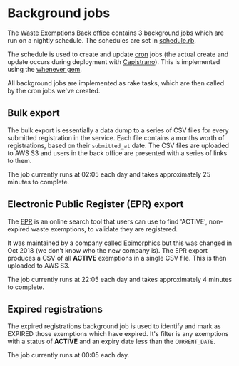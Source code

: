 # Background jobs

The [Waste Exemptions Back office](https://github.com/DEFRA/waste-exemptions-back-office-ta) contains 3 background jobs which are run on a nightly schedule. The schedules are set in [schedule.rb](https://github.com/DEFRA/waste-exemptions-back-office-ta/blob/master/config/schedule.rb).

The schedule is used to create and update [cron](https://en.wikipedia.org/wiki/Cron) jobs (the actual create and update occurs during deployment with [Capistrano](https://capistranorb.com/)). This is implemented using the [whenever gem](https://github.com/javan/whenever).

All background jobs are implemented as rake tasks, which are then called by the cron jobs we've created.

## Bulk export

The bulk export is essentially a data dump to a series of CSV files for every submitted registration in the service. Each file contains a months worth of registrations, based on their `submitted_at` date. The CSV files are uploaded to AWS S3 and users in the back office are presented with a series of links to them.

The job currently runs at 02:05 each day and takes approximately 25 minutes to complete.

## Electronic Public Register (EPR) export

The [EPR](https://environment.data.gov.uk/public-register/view/search-waste-exemptions) is an online search tool that users can use to find 'ACTIVE', non-expired waste exemptions, to validate they are registered.

It was maintained by a company called [Epimorphics](https://www.epimorphics.com/) but this was changed in Oct 2018 (we don't know who the new company is). The EPR export produces a CSV of all **ACTIVE** exemptions in a single CSV file. This is then uploaded to AWS S3.

The job currently runs at 22:05 each day and takes approximately 4 minutes to complete.

## Expired registrations

The expired registrations background job is used to identify and mark as EXPIRED those exemptions which have expired. It's filter is any exemptions with a status of **ACTIVE** and an expiry date less than the `CURRENT_DATE`.

The job currently runs at 00:05 each day.
